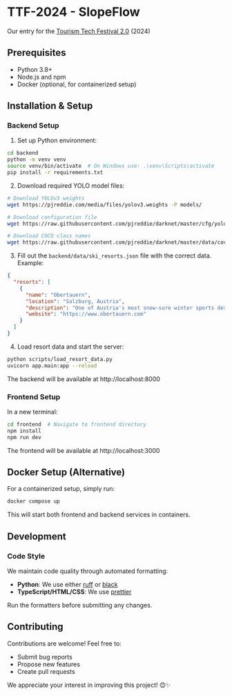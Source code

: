 # TTF-2024 - SlopeFlow

Our entry for the [Tourism Tech Festival 2.0](https://tourism-technology.com/) (2024)

## Prerequisites

- Python 3.8+
- Node.js and npm
- Docker (optional, for containerized setup)

## Installation & Setup

### Backend Setup

1. Set up Python environment:
```bash
cd backend
python -m venv venv
source venv/bin/activate  # On Windows use: .\venv\Scripts\activate
pip install -r requirements.txt
```

2. Download required YOLO model files:
```bash
# Download YOLOv3 weights
wget https://pjreddie.com/media/files/yolov3.weights -P models/

# Download configuration file
wget https://raw.githubusercontent.com/pjreddie/darknet/master/cfg/yolov3.cfg -P models/

# Download COCO class names
wget https://raw.githubusercontent.com/pjreddie/darknet/master/data/coco.names -P models/
```

3. Fill out the `backend/data/ski_resorts.json` file with the correct data. Example:  
```json
{
  "resorts": [
    {
      "name": "Obertauern",
      "location": "Salzburg, Austria",
      "description": "One of Austria's most snow-sure winter sports destinations",
      "website": "https://www.obertauern.com"
    }
  ]
}
```

4. Load resort data and start the server:
```bash
python scripts/load_resort_data.py
uvicorn app.main:app --reload
```

The backend will be available at http://localhost:8000

### Frontend Setup

In a new terminal:
```bash
cd frontend  # Navigate to frontend directory
npm install
npm run dev
```

The frontend will be available at http://localhost:3000

## Docker Setup (Alternative)

For a containerized setup, simply run:
```bash
docker compose up
```

This will start both frontend and backend services in containers.

## Development

### Code Style

We maintain code quality through automated formatting:

- **Python**: We use either [ruff](https://github.com/astral-sh/ruff) or [black](https://github.com/psf/black)
- **TypeScript/HTML/CSS**: We use [prettier](https://prettier.io/)

Run the formatters before submitting any changes.

## Contributing

Contributions are welcome! Feel free to:
- Submit bug reports
- Propose new features
- Create pull requests

We appreciate your interest in improving this project! 😊✨
